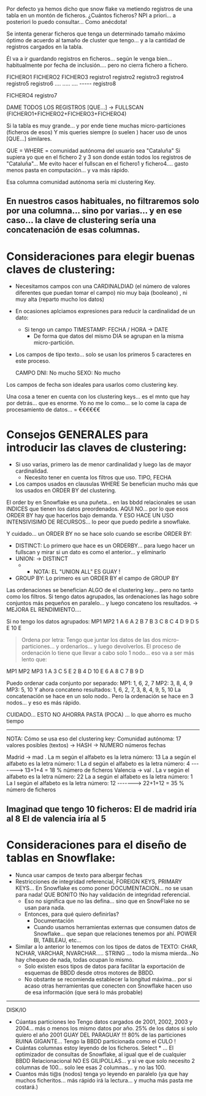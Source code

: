 
Por defecto ya hemos dicho que snow flake va metiendo registros de una tabla en un montón de ficheros.
¿Cuántos ficheros? NPI a priori... a posteriori lo puedo consultar... Como anécdota!

Se intenta generar ficheros que tenga un determinado tamaño máximo óptimo de acuerdo al tamaño de cluster que tengo... y a la cantidad de registros cargados en la tabla.

Él va a ir guardando registros en ficheros... según le venga bien... habitualmente por fecha de inclusión.... pero no cierra fichero a fichero.

  FICHERO1          FICHERO2          FICHERO3
    registro1         registro2         registro3
    registro4         registro5         registro6
    ....              .....             ....
    -----             registro8

  FICHERO4
    registro7

DAME TODOS LOS REGISTROS [QUE...] -> FULLSCAN (FICHERO1+FICHERO2+FICHERO3+FICHERO4)

Si la tabla es muy grande... y por ende tiene muchas micro-particiones (ficheros de esos)
Y mis queries siempre (o suelen ) hacer uso de unos [QUE...] similares.

QUE = WHERE = comunidad autónoma del usuario sea "Cataluña"
Si supiera yo que en el fichero 2 y 3 son donde están todos los registros de "Cataluña"...
Me evito hacer el fullscan en el fichero1 y fichero4.... gasto menos pasta en computación... y va más rápido.

Esa columna comunidad autónoma sería mi clustering Key.

En nuestros casos habituales, no filtraremos solo por una columna... sino por varias... y en ese caso... la clave de clustering sería una concatenación de esas columnas.
---

# Consideraciones para elegir buenas claves de clustering:

- Necesitamos campos con una CARDINALDIAD (el número de valores diferentes que puedan tomar el campo)
  nio muy baja (booleano) , ni muy alta (reparto mucho los datos)
- En ocasiones aplciamos expresiones para reducir la cardinalidad de un dato:
  - Si tengo un campo TIMESTAMP: FECHA / HORA -> DATE
    - De forma que datos del mismo DIA se agrupan en la misma micro-partición.
- Los campos de tipo texto... solo se usan los primeros 5 caracteres en este proceso.

  CAMPO DNI: No mucho
  SEXO: No mucho

Los campos de fecha son ideales para usarlos como clustering key.

Una cosa a tener en cuenta con los clustering keys... es el mnto que hay por detrás... que es enorme.
Yo no me lo como... se lo come la capa de procesamiento de datos... = €€€€€€

# Consejos GENERALES para introducir las claves de clustering:
- Si uso varias, primero las de menor cardinalidad y luego las de mayor cardinalidad.
  - Necesito tener en cuenta los filtros que uso. TIPO, FECHA
- Los campos usados en clausulas WHERE Se benefician mucho más que los usados en ORDER BY del clustering.

El order by en Snowflake es una puñeta... en las bbdd relacionales se usan INDICES que tienen los datos preordenados. AQUI NO... por lo que esos ORDER BY hay que hacerlos bajo demanda.
Y ESO HACE UN USO INTENSIVISIMO DE RECURSOS... lo peor que puedo pedirle a snowflake.

Y cuidado... un ORDER BY no se hace solo cuando se escribe ORDER BY:
- DISTINCT: Lo primero que hace es un ORDERBY... para luego hacer un fullscan y mirar si un dato es como el anterior... y eliminarlo
- UNION: -> DISTINCT
  - - NOTA: EL "UNION ALL" ES GUAY !
- GROUP BY: Lo primero es un ORDER BY el campo de GROUP BY

Las ordenaciones se benefician ALGO de el clustering key... pero no tanto como los filtros.
Si tengo datos agrupados, las ordenaciones las hago sobre conjuntos más pequeños en paralelo... y luego concateno los resultados. -> MEJORA EL RENDIMIENTO....

Si no tengo los datos agrupados:
  MP1       MP2
  1 A       6 A
  2 B       7 B
  3 C       8 C
  4 D       9 D
  5 E       10 E

> Ordena por letra: Tengo que juntar los datos de las dos micro-particiones... y ordenarlos... y luego devolverlos. El proceso de ordenación lo tiene que llevar a cabo solo 1 nodo... eso va a ser más lento que:
 
 MP1    MP2   MP3
 1 A    3 C   5 E
 2 B    4 D   10 E
 6 A    8 C
 7 B    9 D

Puedo ordenar cada conjunto por separado:
  MP1: 1, 6, 2, 7
  MP2: 3, 8, 4, 9
  MP3: 5, 10
Y ahora concateno resultados: 1, 6, 2, 7, 3, 8, 4, 9, 5, 10
  La concatenación se hace en un solo nodo..
  Pero la ordenación se hace en 3 nodos... y eso es más rápido.

CUIDADO... ESTO NO AHORRA PASTA (POCA) ... lo que ahorro es mucho tiempo

---

NOTA: Cómo se usa eso del clustering key:
  Comunidad autónoma:
  17 valores posibles (textos) -> HASH -> NUMERO
                       números
                       fechas

  Madrid    -> mad . La m según el alfabeto es la letra número: 13
                    La a según el alfabeto es la letra número: 1
                    La d según el alfabeto es la letra número: 4
                                                            -------> 13+1+4 = 18 % número de ficheros
  Valencia  -> val . La v según el alfabeto es la letra número: 22
                    La a según el alfabeto es la letra número: 1
                    La l según el alfabeto es la letra número: 12
                                                            -------> 22+1+12 = 35 % número de ficheros

  Imaginad que tengo 10 ficheros:   El de madrid iría al 8
                                    El de valencia iría al 5
---

# Consideraciones para el diseño de tablas en Snowflake:

- Nunca usar campos de texto para albergar fechas
- Restricciones de integridad referencial, FOREIGN KEYS, PRIMARY KEYS... En Snowflake es como poner DOCUMENTACION... no se usan para nada! QUE BONITO !No hay validación de integridad referencial.
  - Eso no significa que no las defina... sino que en SnowFlake no se usan para nada.
  - Entonces, para qué quiero definirlas? 
    - Documentación
    - Cuando usamos herramientas externas que consumen datos de Snowflake... que sepan que relaciones tenemos por ahí. POWER BI, TABLEAU, etc...
- Similar a lo anterior lo tenemos con los tipos de datos de TEXTO: CHAR, NCHAR, VARCHAR, NVARCHAR..... STRING ... todo la misma mierda...No hay chequeo de nada, todas ocupan lo mismo.
  - Solo existen esos tipos de datos para facilitar la exportación de esquemas de BBDD desde otros motores de BBDD.
  - No obstante se recomienda establecer la longitud máxima... por si acaso otras herramientas que conecten con Snowflake hacen uso de esa información (que será lo más probable)

----

DISK/IO
- Cúantas particiones leo
    Tengo datos cargados de 2001, 2002, 2003 y 2004... más o menos los mismo datos por año.
      25% de los datos si solo quiero el año 2001 GUAY DEL PARAGUAY !!!
      80% de las particiones RUINA GIGANTE... Tengo la BBDD particionada como el CULO !
- Cuántas columnas estoy leyendo de los ficheros. Select * ...
  El optimizador de consultas de Snowflake, al igual que el de cualquier BBDD Relacionacional NO ES GILIPOLLAS... y si ve que solo necesito 2 columnas de 100... solo lee esas 2 columnas... y no las 100.
- Cuantos más ti@s (nodos) tenga yo leyendo en paralelo (ya que hay muchos ficheritos... más rápido irá la lectura... y mucha más pasta me costará.)